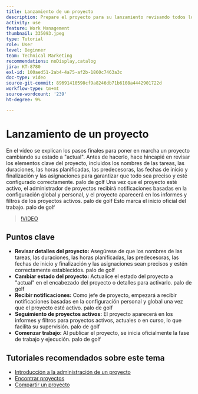 ```yaml
---
title: Lanzamiento de un proyecto
description: Prepare el proyecto para su lanzamiento revisando todos los detalles clave, estableciendo su estado en "actual" y habilitando notificaciones e informes para iniciar oficialmente el trabajo.
activity: use
feature: Work Management
thumbnail: 335093.jpeg
type: Tutorial
role: User
level: Beginner
team: Technical Marketing
recommendations: noDisplay,catalog
jira: KT-8780
exl-id: 100aed51-2ab4-4a75-af2b-1860c7463a3c
doc-type: video
source-git-commit: 89691410598cf9a8246db71b6108a4442901722d
workflow-type: tm+mt
source-wordcount: '239'
ht-degree: 9%

---
```


# Lanzamiento de un proyecto

En el vídeo se explican los pasos finales para poner en marcha un proyecto cambiando su estado a &quot;actual&quot;. Antes de hacerlo, hace hincapié en revisar los elementos clave del proyecto, incluidos los nombres de las tareas, las duraciones, las horas planificadas, las predecesoras, las fechas de inicio y finalización y las asignaciones para garantizar que todo sea preciso y esté configurado correctamente. palo de golf Una vez que el proyecto esté activo, el administrador de proyectos recibirá notificaciones basadas en la configuración global y personal, y el proyecto aparecerá en los informes y filtros de los proyectos activos. palo de golf Esto marca el inicio oficial del trabajo. palo de golf

>[!VIDEO](https://video.tv.adobe.com/v/335093/?quality=12&learn=on&enablevpops)

## Puntos clave

* **Revisar detalles del proyecto:** Asegúrese de que los nombres de las tareas, las duraciones, las horas planificadas, las predecesoras, las fechas de inicio y finalización y las asignaciones sean precisos y estén correctamente establecidos. palo de golf
* **Cambiar estado del proyecto:** Actualice el estado del proyecto a &quot;actual&quot; en el encabezado del proyecto o detalles para activarlo. palo de golf
* **Recibir notificaciones:** Como jefe de proyecto, empezará a recibir notificaciones basadas en la configuración personal y global una vez que el proyecto esté activo. palo de golf
* **Seguimiento de proyectos activos:** El proyecto aparecerá en los informes y filtros para proyectos activos, actuales o en curso, lo que facilita su supervisión. palo de golf
* **Comenzar trabajo:** Al publicar el proyecto, se inicia oficialmente la fase de trabajo y ejecución. palo de golf



## Tutoriales recomendados sobre este tema

* [Introducción a la administración de un proyecto](/help/manage-work/projects/getting-started-manage-a-project.md)
* [Encontrar proyectos](/help/manage-work/projects/find-projects.md)
* [Compartir un proyecto](/help/manage-work/projects/share-a-project.md)
